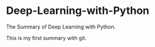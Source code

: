 # Deep-Learning-with-Python
The Summary of Deep Learning with Python.

This is my first summary with git.
